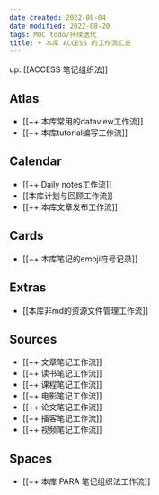 ```yaml
---
date created: 2022-08-04
date modified: 2022-08-20
tags: MOC todo/持续迭代
title: + 本库 ACCESS 的工作流汇总
---
```


up: [[ACCESS 笔记组织法]]

## Atlas

- [[++ 本库常用的dataview工作流]]
- [[++ 本库tutorial编写工作流]]

## Calendar

- [[++ Daily notes工作流]]
- [[本库计划与回顾工作流]]
- [[++ 本库文章发布工作流]]

## Cards

- [[++ 本库笔记的emoji符号记录]]

## Extras

- [[本库非md的资源文件管理工作流]]

## Sources

- [[++ 文章笔记工作流]]
- [[++ 读书笔记工作流]]
- [[++ 课程笔记工作流]]
- [[++ 电影笔记工作流]]
- [[++ 论文笔记工作流]]
- [[++ 播客笔记工作流]]
- [[++ 视频笔记工作流]]

## Spaces

- [[++ 本库 PARA 笔记组织法工作流]]
